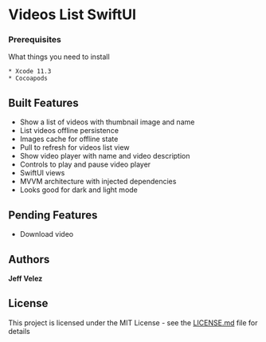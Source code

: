 # Videos List SwiftUI

### Prerequisites

What things you need to install

```
* Xcode 11.3
* Cocoapods
```

## Built Features

* Show a list of videos with thumbnail image and name
* List videos offline persistence
* Images cache for offline state
* Pull to refresh for videos list view
* Show video player with name and video description
* Controls to play and pause video player
* SwiftUI views
* MVVM architecture with injected dependencies
* Looks good for dark and light mode

## Pending Features

* Download video

## Authors

**Jeff Velez**

## License

This project is licensed under the MIT License - see the [LICENSE.md](LICENSE.md) file for details
